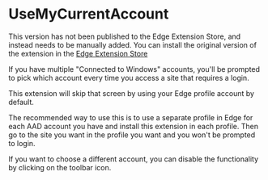 # UseMyCurrentAccount

This version has not been published to the Edge Extension Store, and instead needs to be manually added. You can install
the original version of the extension in the [Edge Extension Store](https://microsoftedge.microsoft.com/addons/detail/hbfacnnpimgddoojjaonnnbeljegicfl)

If you have multiple "Connected to Windows" accounts, you'll be prompted to pick which account 
every time you access a site that requires a login.

This extension will skip that screen by using your Edge profile account by default.

The recommended way to use this is to use a separate profile in Edge for each AAD account you have and install
this extension in each profile. Then go to the site you want in the profile you want and you won't be prompted to login.

If you want to choose a different account, you can disable the functionality by clicking on the toolbar icon.
